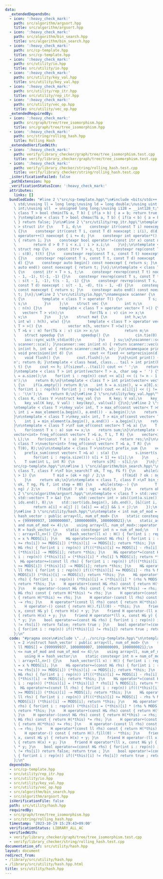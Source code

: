 ```yaml
---
data:
  _extendedDependsOn:
  - icon: ':heavy_check_mark:'
    path: src/algorithm/argsort.hpp
    title: src/algorithm/argsort.hpp
  - icon: ':heavy_check_mark:'
    path: src/algorithm/bin_search.hpp
    title: src/algorithm/bin_search.hpp
  - icon: ':heavy_check_mark:'
    path: src/cp-template.hpp
    title: src/cp-template.hpp
  - icon: ':heavy_check_mark:'
    path: src/utility/io.hpp
    title: src/utility/io.hpp
  - icon: ':heavy_check_mark:'
    path: src/utility/key_val.hpp
    title: src/utility/key_val.hpp
  - icon: ':heavy_check_mark:'
    path: src/utility/rep_itr.hpp
    title: src/utility/rep_itr.hpp
  - icon: ':heavy_check_mark:'
    path: src/utility/vec_op.hpp
    title: src/utility/vec_op.hpp
  _extendedRequiredBy:
  - icon: ':heavy_check_mark:'
    path: src/graph/tree/tree_isomorphism.hpp
    title: src/graph/tree/tree_isomorphism.hpp
  - icon: ':heavy_check_mark:'
    path: src/string/rolling_hash.hpp
    title: Rolling Hash
  _extendedVerifiedWith:
  - icon: ':heavy_check_mark:'
    path: verify/library_checker/graph/tree/tree_isomorphism.test.cpp
    title: verify/library_checker/graph/tree/tree_isomorphism.test.cpp
  - icon: ':heavy_check_mark:'
    path: verify/library_checker/string/rolling_hash.test.cpp
    title: verify/library_checker/string/rolling_hash.test.cpp
  _isVerificationFailed: false
  _pathExtension: hpp
  _verificationStatusIcon: ':heavy_check_mark:'
  attributes:
    links: []
  bundledCode: "#line 2 \"src/cp-template.hpp\"\n#include <bits/stdc++.h>\nusing namespace\
    \ std;\nusing ll = long long;\nusing ld = long double;\nusing uint = unsigned\
    \ int;\nusing ull  = unsigned long long;\nusing i128 = __int128_t;\ntemplate <\
    \ class T > bool chmin(T& a, T b) { if(a > b) { a = b; return true; } return false;\
    \ }\ntemplate < class T > bool chmax(T& a, T b) { if(a < b) { a = b; return true;\
    \ } return false; }\n\n#line 2 \"src/utility/rep_itr.hpp\"\ntemplate < class T\
    \ > struct itr {\n    T i, d;\n    constexpr itr(const T i) noexcept : i(i), d(1)\
    \ {}\n    constexpr itr(const T i, const T d) noexcept : i(i), d(d) {}\n    void\
    \ operator++() noexcept { i += d; }\n    constexpr int operator*() const noexcept\
    \ { return i; }\n    constexpr bool operator!=(const itr x) const noexcept {\n\
    \        return d > 0 ? i < x.i : i > x.i;\n    }\n};\n\ntemplate < class T >\
    \ struct rep {\n    const itr< T > s, t;\n    constexpr rep(const T t) noexcept\
    \ : s(0), t(t) {}\n    constexpr rep(const T s, const T t) noexcept : s(s), t(t)\
    \ {}\n    constexpr rep(const T s, const T t, const T d) noexcept : s(s, d), t(t,\
    \ d) {}\n    constexpr auto begin() const noexcept { return s; }\n    constexpr\
    \ auto end() const noexcept { return t; }\n};\n\ntemplate < class T > struct revrep\
    \ {\n    const itr < T > s, t;\n    constexpr revrep(const T t) noexcept : s(t\
    \ - 1, -1), t(-1, -1) {}\n    constexpr revrep(const T s, const T t) noexcept\
    \ : s(t - 1, -1), t(s - 1, -1) {}\n    constexpr revrep(const T s, const T t,\
    \ const T d) noexcept : s(t - 1, -d), t(s - 1, -d) {}\n    constexpr auto begin()\
    \ const noexcept { return s; }\n    constexpr auto end() const noexcept { return\
    \ t; }\n};\n#line 2 \"src/utility/io.hpp\"\nnamespace scanner {\n    struct sca\
    \ {\n        template < class T > operator T() {\n            T s; cin >> s; return\
    \ s;\n        }\n    };\n    struct vec {\n        int n;\n        vec(int n)\
    \ : n(n) {}\n        template < class T > operator vector< T >() {\n         \
    \   vector< T > v(n);\n            for(T& x : v) cin >> x;\n            return\
    \ v;\n        }\n    };\n    struct mat {\n        int h,w;\n        mat(int h,\
    \ int w) : h(h), w(w) {}\n        template < class T > operator vector< vector<\
    \ T > >() {\n            vector m(h, vector< T >(w));\n            for(vector<\
    \ T >& v : m) for(T& x : v) cin >> x;\n            return m;\n        }\n    };\n\
    \    struct speedup {\n        speedup() {\n            cin.tie(0);\n        \
    \    ios::sync_with_stdio(0);\n        }\n    } su;\n}\nscanner::sca in() { return\
    \ scanner::sca(); }\nscanner::vec in(int n) { return scanner::vec(n); }\nscanner::mat\
    \ in(int h, int w) { return scanner::mat(h, w); }\n\nnamespace printer {\n   \
    \ void precision(int d) {\n        cout << fixed << setprecision(d);\n    }\n\
    \    void flush() {\n        cout.flush();\n    }\n}\nint print() { cout << '\\\
    n'; return 0; }\ntemplate < class head, class... tail > int print(head&& h, tail&&...\
    \ t) {\n    cout << h; if(sizeof...(tail)) cout << ' ';\n    return print(forward<tail>(t)...);\n\
    }\ntemplate < class T > int print(vector< T > a, char sep = ' ') {\n    int n\
    \ = a.size();\n    for(int i : rep(n)) cout << a[i] << (i != n - 1 ? sep : '\\\
    n');\n    return 0;\n}\ntemplate < class T > int print(vector< vector< T > > a)\
    \ {\n    if(a.empty()) return 0;\n    int h = a.size(), w = a[0].size();\n   \
    \ for(int i : rep(h)) for(int j : rep(w)) cout << a[i][j] << (j != w - 1 ? ' '\
    \ : '\\n');\n    return 0;\n}\n#line 2 \"src/utility/key_val.hpp\"\ntemplate <\
    \ class K, class V >\nstruct key_val {\n    K key; V val;\n    key_val() {}\n\
    \    key_val(K key, V val) : key(key), val(val) {}\n};\n#line 2 \"src/utility/vec_op.hpp\"\
    \ntemplate < class T >\nkey_val< int, T > max_of(const vector< T >& a) {\n   \
    \ int i = max_element(a.begin(), a.end()) - a.begin();\n    return {i, a[i]};\n\
    }\n\ntemplate < class T >\nkey_val< int, T > min_of(const vector< T >& a) {\n\
    \    int i = min_element(a.begin(), a.end()) - a.begin();\n    return {i, a[i]};\n\
    }\n\ntemplate < class T >\nT sum_of(const vector< T >& a) {\n    T sum = 0;\n\
    \    for(const T x : a) sum += x;\n    return sum;\n}\n\ntemplate < class T >\n\
    vector<int> freq_of(const vector< T >& a, T L, T R) {\n    vector<int> res(R -\
    \ L);\n    for(const T x : a) res[x - L]++;\n    return res;\n}\n\ntemplate <\
    \ class T >\nvector<int> freq_of(const vector< T >& a, T R) {\n    return freq_of(a,\
    \ T(0), R);\n}\n\ntemplate < class T >\nstruct prefix_sum {\n    vector< T > s;\n\
    \    prefix_sum(const vector< T >& a) : s(a) {\n        s.insert(s.begin(), T(0));\n\
    \        for(int i : rep(a.size())) s[i + 1] += s[i];\n    }\n    // [L, R)\n\
    \    T sum(int L, int R) {\n        return s[R] - s[L];\n    }\n};\n#line 16 \"\
    src/cp-template.hpp\"\n\n#line 1 \"src/algorithm/bin_search.hpp\"\ntemplate <\
    \ class T, class F >\nT bin_search(T ok, T ng, F& f) {\n    while(abs(ok - ng)\
    \ > 1) {\n        T mid = (ok + ng) / 2;\n        (f(mid) ? ok : ng) = mid;\n\
    \    }\n    return ok;\n}\n\ntemplate < class T, class F >\nT bin_search_real(T\
    \ ok, T ng, F& f, int step = 80) {\n    while(step--) {\n        T mid = (ok +\
    \ ng) / 2;\n        (f(mid) ? ok : ng) = mid;\n    }\n    return ok;\n}\n#line\
    \ 2 \"src/algorithm/argsort.hpp\"\n\ntemplate < class T > std::vector< int > argsort(const\
    \ std::vector< T > &a) {\n    std::vector< int > ids((int)a.size());\n    std::iota(ids.begin(),\
    \ ids.end(), 0);\n    std::sort(ids.begin(), ids.end(), [&](int i, int j) {\n\
    \        return a[i] < a[j] || (a[i] == a[j] && i < j);\n    });\n    return ids;\n\
    }\n#line 3 \"src/utility/hash.hpp\"\n\ntemplate < int num_of_mod = 2 >\nstruct\
    \ hash_vector : public array<ll, num_of_mod> {\n    static constexpr ll MODS[]\
    \ = {999999937, 1000000007, 1000000009, 1000000021};\n    static_assert(1 <= num_of_mod\
    \ and num_of_mod <= 4);\n    using array<ll, num_of_mod>::operator[];\n    using\
    \ H = hash_vector;\n    static constexpr int n = num_of_mod;\n    hash_vector()\
    \ : array<ll,n>() {}\n    hash_vector(ll x) : H() { for(int i : rep(n)) (*this)[i]\
    \ = x % MODS[i]; }\n    H& operator+=(const H& rhs) { for(int i : rep(n)) if(((*this)[i]\
    \ += rhs[i]) >= MODS[i]) (*this)[i] -= MODS[i]; return *this; }\n    H& operator-=(const\
    \ H& rhs) { for(int i : rep(n)) if(((*this)[i] += MODS[i] - rhs[i]) >= MODS[i])\
    \ (*this)[i] -= MODS[i]; return *this; }\n    H& operator*=(const H& rhs) { for(int\
    \ i : rep(n)) (*this)[i] = (*this)[i] * rhs[i] % MODS[i]; return *this; }\n  \
    \  H& operator+=(const ll rhs) { for(int i : rep(n)) if(((*this)[i] += rhs % MODS[i])\
    \ >= MODS[i]) (*this)[i] -= MODS[i]; return *this; }\n    H& operator-=(const\
    \ ll rhs) { for(int i : rep(n)) if(((*this)[i] += MODS[i] - rhs % MODS[i]) >=\
    \ MODS[i]) (*this)[i] -= MODS[i]; return *this; }\n    H& operator*=(const ll\
    \ rhs) { for(int i : rep(n)) (*this)[i] = (*this)[i] * (rhs % MODS[i]) % MODS[i];\
    \ return *this; }\n    H operator+(const H& rhs) const { return H(*this) += rhs;\
    \ }\n    H operator-(const H& rhs) const { return H(*this) -= rhs; }\n    H operator*(const\
    \ H& rhs) const { return H(*this) *= rhs; }\n    H operator+(const ll rhs) const\
    \ { return H(*this) += rhs; }\n    H operator-(const ll rhs) const { return H(*this)\
    \ -= rhs; }\n    H operator*(const ll rhs) const { return H(*this) *= rhs; }\n\
    \    H operator-() const { return H().fill(0) - *this; }\n    friend H operator+(ll\
    \ x, const H& y) { return H(x) + y; }\n    friend H operator-(ll x, const H& y)\
    \ { return H(x) + y; }\n    friend H operator*(ll x, const H& y) { return H(x)\
    \ * y; }\n    bool operator==(const H& rhs) { for(int i : rep(n)) if((*this)[i]\
    \ != rhs[i]) return false; return true ; }\n    bool operator!=(const H& rhs)\
    \ { for(int i : rep(n)) if((*this)[i] != rhs[i]) return true ; return false; }\n\
    };\n"
  code: "#pragma once\n#include \"../../src/cp-template.hpp\"\n\ntemplate < int num_of_mod\
    \ = 2 >\nstruct hash_vector : public array<ll, num_of_mod> {\n    static constexpr\
    \ ll MODS[] = {999999937, 1000000007, 1000000009, 1000000021};\n    static_assert(1\
    \ <= num_of_mod and num_of_mod <= 4);\n    using array<ll, num_of_mod>::operator[];\n\
    \    using H = hash_vector;\n    static constexpr int n = num_of_mod;\n    hash_vector()\
    \ : array<ll,n>() {}\n    hash_vector(ll x) : H() { for(int i : rep(n)) (*this)[i]\
    \ = x % MODS[i]; }\n    H& operator+=(const H& rhs) { for(int i : rep(n)) if(((*this)[i]\
    \ += rhs[i]) >= MODS[i]) (*this)[i] -= MODS[i]; return *this; }\n    H& operator-=(const\
    \ H& rhs) { for(int i : rep(n)) if(((*this)[i] += MODS[i] - rhs[i]) >= MODS[i])\
    \ (*this)[i] -= MODS[i]; return *this; }\n    H& operator*=(const H& rhs) { for(int\
    \ i : rep(n)) (*this)[i] = (*this)[i] * rhs[i] % MODS[i]; return *this; }\n  \
    \  H& operator+=(const ll rhs) { for(int i : rep(n)) if(((*this)[i] += rhs % MODS[i])\
    \ >= MODS[i]) (*this)[i] -= MODS[i]; return *this; }\n    H& operator-=(const\
    \ ll rhs) { for(int i : rep(n)) if(((*this)[i] += MODS[i] - rhs % MODS[i]) >=\
    \ MODS[i]) (*this)[i] -= MODS[i]; return *this; }\n    H& operator*=(const ll\
    \ rhs) { for(int i : rep(n)) (*this)[i] = (*this)[i] * (rhs % MODS[i]) % MODS[i];\
    \ return *this; }\n    H operator+(const H& rhs) const { return H(*this) += rhs;\
    \ }\n    H operator-(const H& rhs) const { return H(*this) -= rhs; }\n    H operator*(const\
    \ H& rhs) const { return H(*this) *= rhs; }\n    H operator+(const ll rhs) const\
    \ { return H(*this) += rhs; }\n    H operator-(const ll rhs) const { return H(*this)\
    \ -= rhs; }\n    H operator*(const ll rhs) const { return H(*this) *= rhs; }\n\
    \    H operator-() const { return H().fill(0) - *this; }\n    friend H operator+(ll\
    \ x, const H& y) { return H(x) + y; }\n    friend H operator-(ll x, const H& y)\
    \ { return H(x) + y; }\n    friend H operator*(ll x, const H& y) { return H(x)\
    \ * y; }\n    bool operator==(const H& rhs) { for(int i : rep(n)) if((*this)[i]\
    \ != rhs[i]) return false; return true ; }\n    bool operator!=(const H& rhs)\
    \ { for(int i : rep(n)) if((*this)[i] != rhs[i]) return true ; return false; }\n\
    };\n"
  dependsOn:
  - src/cp-template.hpp
  - src/utility/rep_itr.hpp
  - src/utility/io.hpp
  - src/utility/key_val.hpp
  - src/utility/vec_op.hpp
  - src/algorithm/bin_search.hpp
  - src/algorithm/argsort.hpp
  isVerificationFile: false
  path: src/utility/hash.hpp
  requiredBy:
  - src/graph/tree/tree_isomorphism.hpp
  - src/string/rolling_hash.hpp
  timestamp: '2023-10-19 15:29:43+09:00'
  verificationStatus: LIBRARY_ALL_AC
  verifiedWith:
  - verify/library_checker/graph/tree/tree_isomorphism.test.cpp
  - verify/library_checker/string/rolling_hash.test.cpp
documentation_of: src/utility/hash.hpp
layout: document
redirect_from:
- /library/src/utility/hash.hpp
- /library/src/utility/hash.hpp.html
title: src/utility/hash.hpp
---
```

